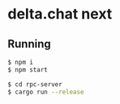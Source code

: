 # delta.chat next

## Running


```sh
$ npm i
$ npm start
```

```sh
$ cd rpc-server
$ cargo run --release
```
